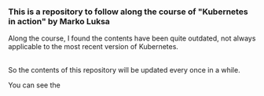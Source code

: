 ### This is a repository to follow along the course of "Kubernetes in action" by Marko Luksa

Along the course, I found the contents have been quite outdated, not always applicable to the most recent version of Kubernetes.<br><br>

So the contents of this repository will be updated every once in a while. 

You can see the 